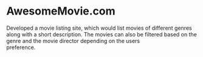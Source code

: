 # AwesomeMovie.com
Developed a movie listing site, which would list movies of different genres along with a short description.
The movies can also be filtered based on the genre and the movie director depending on the users        
preference.
